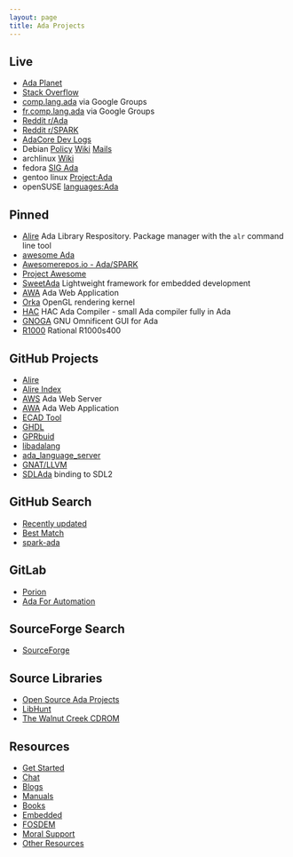 ```yaml
---
layout: page
title: Ada Projects
---
```


## Live
- [Ada Planet](https://www.laeran.pl/adaplanet/i/)
- [Stack Overflow](https://stackoverflow.com/questions/tagged/ada)
- [comp.lang.ada](https://groups.google.com/forum/#!forum/comp.lang.ada) via Google Groups
- [fr.comp.lang.ada](https://groups.google.com/forum/#!forum/fr.comp.lang.ada) via Google Groups
- [Reddit r/Ada](https://www.reddit.com/r/ada/)
- [Reddit r/SPARK](https://www.reddit.com/r/spark/)
- [AdaCore Dev Logs](https://www.adacore.com/devlog)
- Debian [Policy](https://people.debian.org/~lbrenta/debian-ada-policy.html) [Wiki](https://wiki.debian.org/Ada) [Mails](https://lists.debian.org/debian-ada/)
- archlinux [Wiki](https://wiki.archlinux.org/title/Ada)
- fedora [SIG Ada](https://fedoraproject.org/wiki/SIGs/Ada?rd=Ada#Ada_Special_Interest_Group)
- gentoo linux [Project:Ada](https://wiki.gentoo.org/wiki/Project:Ada)
- openSUSE [languages:Ada](https://build.opensuse.org/project/show/home:vibondare:devel:languages:Ada)

## Pinned
- [Alire](/alire/) Ada Library Respository. Package manager with the
`alr` command line tool
- [awesome Ada](https://github.com/ohenley/awesome-ada)
- [Awesomerepos.io - Ada/SPARK](https://awesomerepos.io/awesome/ohenley/awesome-ada)
- [Project Awesome](https://project-awesome.org/ohenley/awesome-ada)
- [SweetAda](http://www.sweetada.org) Lightweight framework for embedded development
- [AWA](https://ada-awa.readthedocs.io/) Ada Web Application
- [Orka](https://orka-engine.netlify.app) OpenGL rendering kernel
- [HAC](https://hacadacompiler.sourceforge.io) HAC Ada Compiler - small Ada compiler fully in Ada
- [GNOGA](http://gnoga.com) GNU Omnificent GUI for Ada
- [R1000](http://datamuseum.dk/wiki/Rational/R1000s400) Rational R1000s400

## GitHub Projects
- [Alire](https://github.com/alire-project/alire)
- [Alire Index](https://github.com/alire-project/alire-index)
- [AWS](https://github.com/AdaCore/aws) Ada Web Server
- [AWA](https://github.com/stcarrez/ada-awa) Ada Web Application
- [ECAD Tool](https://github.com/Blunk-electronic/ET)
- [GHDL](https://github.com/ghdl/ghdl)
- [GPRbuid](https://github.com/AdaCore/gprbuild)
- [libadalang](https://github.com/AdaCore/libadalang)
- [ada_language_server](https://github.com/AdaCore/ada_language_server)
- [GNAT/LLVM](https://github.com/AdaCore/gnat-llvm)
- [SDLAda](https://github.com/Lucretia/sdlada) binding to SDL2

## GitHub Search
- [Recently updated](https://github.com/topics/ada?l=ada&o=desc&s=updated)
- [Best Match](https://github.com/topics/ada?l=ada&o=desc&s=)
- [spark-ada](https://github.com/topics/spark-ada)

## GitLab
- [Porion](https://gitlab.com/stcarrez/porion)
- [Ada For Automation](https://gitlab.com/ada-for-automation/ada-for-automation)

## SourceForge Search
- [SourceForge](https://sourceforge.net/directory/language:ada/?q=Ada)

## Source Libraries
- [Open Source Ada Projects](https://opensourcelibs.com/libs/ada)
- [LibHunt](https://www.libhunt.com/l/ada)
- [The Walnut Creek CDROM](http://archive.adaic.com/ase/index.html)

## Resources
- [Get Started](/getstarted/)
- [Chat](/chat/)
- [Blogs](/blogs/)
- [Manuals](/manuals/)
- [Books](/books/)
- [Embedded](/embedded/)
- [FOSDEM](/fosdem/)
- [Moral Support](/moral/)
- [Other Resources](/other/)
